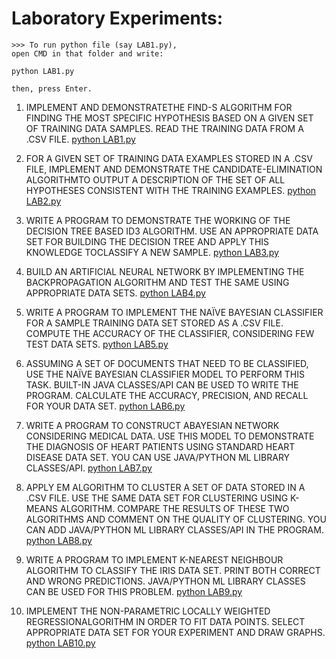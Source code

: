 # Laboratory Experiments:

    >>> To run python file (say LAB1.py), 
    open CMD in that folder and write:
`python LAB1.py`
    
    then, press Enter.

1. IMPLEMENT AND DEMONSTRATETHE FIND-S ALGORITHM FOR FINDING THE MOST SPECIFIC HYPOTHESIS BASED ON A GIVEN SET OF TRAINING DATA SAMPLES. READ THE TRAINING DATA FROM A .CSV FILE. [python LAB1.py](https://github.com/imvickykumar999/Ideationology-Lab/blob/main/ML%20Lab/1-Find-S%20Algorithm/LAB1.py)

2. FOR A GIVEN SET OF TRAINING DATA EXAMPLES STORED IN A .CSV FILE, IMPLEMENT AND DEMONSTRATE THE CANDIDATE-ELIMINATION ALGORITHMTO OUTPUT A DESCRIPTION OF THE SET OF ALL HYPOTHESES CONSISTENT WITH THE TRAINING EXAMPLES. [python LAB2.py](https://github.com/imvickykumar999/Ideationology-Lab/blob/main/ML%20Lab/2-Candidate-Elimination%20%20Algorithm/LAB2.py)

3. WRITE A PROGRAM TO DEMONSTRATE THE WORKING OF THE DECISION TREE BASED ID3 ALGORITHM. USE AN APPROPRIATE DATA SET FOR BUILDING THE DECISION TREE AND APPLY THIS KNOWLEDGE TOCLASSIFY A NEW SAMPLE. [python LAB3.py](https://github.com/imvickykumar999/Ideationology-Lab/blob/main/ML%20Lab/3-ID3%20Algorithm/LAB3.py)

4. BUILD AN ARTIFICIAL NEURAL NETWORK BY IMPLEMENTING THE BACKPROPAGATION ALGORITHM AND TEST THE SAME USING APPROPRIATE DATA SETS. [python LAB4.py](https://github.com/imvickykumar999/Ideationology-Lab/blob/main/ML%20Lab/4-BackPropogation%20Algorithm/LAB4.py)

5. WRITE A PROGRAM TO IMPLEMENT THE NAÏVE BAYESIAN CLASSIFIER FOR A SAMPLE TRAINING DATA SET STORED AS A .CSV FILE. COMPUTE THE ACCURACY OF THE CLASSIFIER, CONSIDERING FEW TEST DATA SETS. [python LAB5.py](https://github.com/imvickykumar999/Ideationology-Lab/blob/main/ML%20Lab/5-Naive%20Bayesian%20Classifier/LAB5.py)

6. ASSUMING A SET OF DOCUMENTS THAT NEED TO BE CLASSIFIED, USE THE NAÏVE BAYESIAN CLASSIFIER MODEL TO PERFORM THIS TASK. BUILT-IN JAVA CLASSES/API CAN BE USED TO WRITE THE PROGRAM. CALCULATE THE ACCURACY, PRECISION, AND RECALL FOR YOUR DATA SET. [python LAB6.py](https://github.com/imvickykumar999/Ideationology-Lab/blob/main/ML%20Lab/6-Naive%20Bayesian%20Classifier(using%20API)/LAB6.py)

7. WRITE A PROGRAM TO CONSTRUCT ABAYESIAN NETWORK CONSIDERING MEDICAL DATA. USE THIS MODEL TO DEMONSTRATE THE DIAGNOSIS OF HEART PATIENTS USING STANDARD HEART DISEASE DATA SET. YOU CAN USE JAVA/PYTHON ML LIBRARY CLASSES/API. [python LAB7.py](https://github.com/imvickykumar999/Ideationology-Lab/blob/main/ML%20Lab/7-Bayesian%20Network-HeartDisease/LAB7.py)

8. APPLY EM ALGORITHM TO CLUSTER A SET OF DATA STORED IN A .CSV FILE. USE THE SAME DATA SET FOR CLUSTERING USING K-MEANS ALGORITHM. COMPARE THE RESULTS OF THESE TWO ALGORITHMS AND COMMENT ON THE QUALITY OF CLUSTERING. YOU CAN ADD JAVA/PYTHON ML LIBRARY CLASSES/API IN THE PROGRAM. [python LAB8.py](https://github.com/imvickykumar999/Ideationology-Lab/blob/main/ML%20Lab/8-EM%20and%20K-means%20Algorithm/LAB8.py)

9. WRITE A PROGRAM TO IMPLEMENT K-NEAREST NEIGHBOUR ALGORITHM TO CLASSIFY THE IRIS DATA SET. PRINT BOTH CORRECT AND WRONG PREDICTIONS. JAVA/PYTHON ML LIBRARY CLASSES CAN BE USED FOR THIS PROBLEM. [python LAB9.py](https://github.com/imvickykumar999/Ideationology-Lab/blob/main/ML%20Lab/9-k-Nearest%20Neighbour%20Algorithm/LAB9.py)

10. IMPLEMENT THE NON-PARAMETRIC LOCALLY WEIGHTED REGRESSIONALGORITHM IN ORDER TO FIT DATA POINTS. SELECT APPROPRIATE DATA SET FOR YOUR EXPERIMENT AND DRAW GRAPHS. [python LAB10.py](https://github.com/imvickykumar999/Ideationology-Lab/blob/main/ML%20Lab/10-Locally%20Weighted%20Regression%20Algorithm/LAB10.py)
